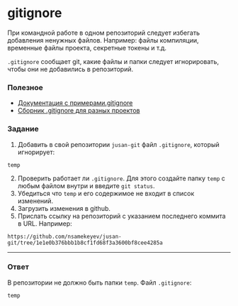 # gitignore

При командной работе в одном репозиторий следует избегать добавления ненужных файлов. Например: файлы компиляции, временные файлы проекта, секретные токены и т.д.

`.gitignore` сообщает git, какие файлы и папки следует игнорировать, чтобы они не добавились в репозиторий.

### Полезное

- [Документация с примерами.gitignore](https://git-scm.com/book/ru/v2/%D0%9E%D1%81%D0%BD%D0%BE%D0%B2%D1%8B-Git-%D0%97%D0%B0%D0%BF%D0%B8%D1%81%D1%8C-%D0%B8%D0%B7%D0%BC%D0%B5%D0%BD%D0%B5%D0%BD%D0%B8%D0%B9-%D0%B2-%D1%80%D0%B5%D0%BF%D0%BE%D0%B7%D0%B8%D1%82%D0%BE%D1%80%D0%B8%D0%B9#r_ignoring)
- [Сборник .gitignore для разных проектов](https://github.com/github/gitignore)

### Задание

1. Добавить в свой репозитории `jusan-git` файл `.gitignore`, который игнорирует:

```
temp
```

2. Проверить работает ли `.gitignore`. Для этого создайте папку `temp` с любым файлом внутри и введите `git status`.
3. Убедиться что `temp` и его содержимое не входит в список изменений.
4. Загрузить изменения в github.
5. Прислать ссылку на репозиторий c указанием последнего коммита в URL. Например:

```
https://github.com/nsamekeyev/jusan-git/tree/1e1e0b376bbb1b8cf1fd68f3a3600bf8cee4285a
```

---

### Ответ

В репозитории не должно быть папки `temp`. Файл `.gitignore`:

```
temp
```
